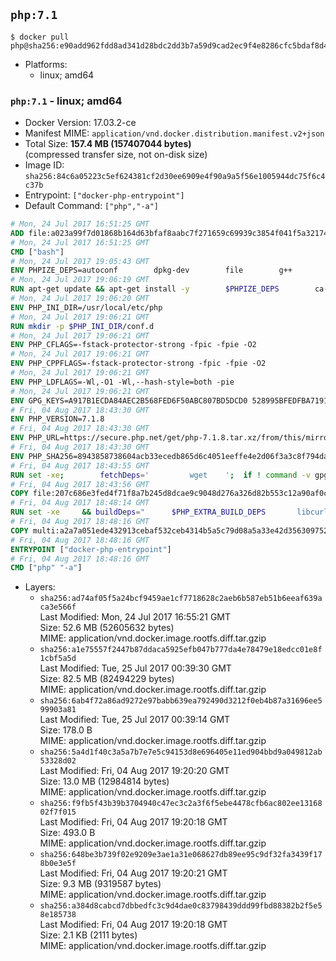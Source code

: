 ## `php:7.1`

```console
$ docker pull php@sha256:e90add962fdd8ad341d28bdc2dd3b7a59d9cad2ec9f4e8286cfc5bdaf8d4836d
```

-	Platforms:
	-	linux; amd64

### `php:7.1` - linux; amd64

-	Docker Version: 17.03.2-ce
-	Manifest MIME: `application/vnd.docker.distribution.manifest.v2+json`
-	Total Size: **157.4 MB (157407044 bytes)**  
	(compressed transfer size, not on-disk size)
-	Image ID: `sha256:84c6a05223c5ef624381cf2d30ee6909e4f90a9a5f56e1005944dc75f6c4c37b`
-	Entrypoint: `["docker-php-entrypoint"]`
-	Default Command: `["php","-a"]`

```dockerfile
# Mon, 24 Jul 2017 16:51:25 GMT
ADD file:a023a99f7d01868b164d63bfaf8aabc7f271659c69939c3854f041f5a3217428 in / 
# Mon, 24 Jul 2017 16:51:25 GMT
CMD ["bash"]
# Mon, 24 Jul 2017 19:05:43 GMT
ENV PHPIZE_DEPS=autoconf 		dpkg-dev 		file 		g++ 		gcc 		libc-dev 		libpcre3-dev 		make 		pkg-config 		re2c
# Mon, 24 Jul 2017 19:06:19 GMT
RUN apt-get update && apt-get install -y 		$PHPIZE_DEPS 		ca-certificates 		curl 		libedit2 		libsqlite3-0 		libxml2 		xz-utils 	--no-install-recommends && rm -r /var/lib/apt/lists/*
# Mon, 24 Jul 2017 19:06:20 GMT
ENV PHP_INI_DIR=/usr/local/etc/php
# Mon, 24 Jul 2017 19:06:21 GMT
RUN mkdir -p $PHP_INI_DIR/conf.d
# Mon, 24 Jul 2017 19:06:21 GMT
ENV PHP_CFLAGS=-fstack-protector-strong -fpic -fpie -O2
# Mon, 24 Jul 2017 19:06:21 GMT
ENV PHP_CPPFLAGS=-fstack-protector-strong -fpic -fpie -O2
# Mon, 24 Jul 2017 19:06:21 GMT
ENV PHP_LDFLAGS=-Wl,-O1 -Wl,--hash-style=both -pie
# Mon, 24 Jul 2017 19:06:21 GMT
ENV GPG_KEYS=A917B1ECDA84AEC2B568FED6F50ABC807BD5DCD0 528995BFEDFBA7191D46839EF9BA0ADA31CBD89E
# Fri, 04 Aug 2017 18:43:30 GMT
ENV PHP_VERSION=7.1.8
# Fri, 04 Aug 2017 18:43:30 GMT
ENV PHP_URL=https://secure.php.net/get/php-7.1.8.tar.xz/from/this/mirror PHP_ASC_URL=https://secure.php.net/get/php-7.1.8.tar.xz.asc/from/this/mirror
# Fri, 04 Aug 2017 18:43:30 GMT
ENV PHP_SHA256=8943858738604acb33ecedb865d6c4051eeffe4e2d06f3a3c8f794daccaa2aab PHP_MD5=
# Fri, 04 Aug 2017 18:43:55 GMT
RUN set -xe; 		fetchDeps=' 		wget 	'; 	if ! command -v gpg > /dev/null; then 		fetchDeps="$fetchDeps 			dirmngr 			gnupg2 		"; 	fi; 	apt-get update; 	apt-get install -y --no-install-recommends $fetchDeps; 	rm -rf /var/lib/apt/lists/*; 		mkdir -p /usr/src; 	cd /usr/src; 		wget -O php.tar.xz "$PHP_URL"; 		if [ -n "$PHP_SHA256" ]; then 		echo "$PHP_SHA256 *php.tar.xz" | sha256sum -c -; 	fi; 	if [ -n "$PHP_MD5" ]; then 		echo "$PHP_MD5 *php.tar.xz" | md5sum -c -; 	fi; 		if [ -n "$PHP_ASC_URL" ]; then 		wget -O php.tar.xz.asc "$PHP_ASC_URL"; 		export GNUPGHOME="$(mktemp -d)"; 		for key in $GPG_KEYS; do 			gpg --keyserver ha.pool.sks-keyservers.net --recv-keys "$key"; 		done; 		gpg --batch --verify php.tar.xz.asc php.tar.xz; 		rm -rf "$GNUPGHOME"; 	fi; 		apt-get purge -y --auto-remove -o APT::AutoRemove::RecommendsImportant=false $fetchDeps
# Fri, 04 Aug 2017 18:43:56 GMT
COPY file:207c686e3fed4f71f8a7b245d8dcae9c9048d276a326d82b553c12a90af0c0ca in /usr/local/bin/ 
# Fri, 04 Aug 2017 18:48:14 GMT
RUN set -xe 	&& buildDeps=" 		$PHP_EXTRA_BUILD_DEPS 		libcurl4-openssl-dev 		libedit-dev 		libsqlite3-dev 		libssl-dev 		libxml2-dev 		zlib1g-dev 	" 	&& apt-get update && apt-get install -y $buildDeps --no-install-recommends && rm -rf /var/lib/apt/lists/* 		&& export CFLAGS="$PHP_CFLAGS" 		CPPFLAGS="$PHP_CPPFLAGS" 		LDFLAGS="$PHP_LDFLAGS" 	&& docker-php-source extract 	&& cd /usr/src/php 	&& gnuArch="$(dpkg-architecture --query DEB_BUILD_GNU_TYPE)" 	&& debMultiarch="$(dpkg-architecture --query DEB_BUILD_MULTIARCH)" 	&& if [ ! -d /usr/include/curl ]; then 		ln -sT "/usr/include/$debMultiarch/curl" /usr/local/include/curl; 	fi 	&& ./configure 		--build="$gnuArch" 		--with-config-file-path="$PHP_INI_DIR" 		--with-config-file-scan-dir="$PHP_INI_DIR/conf.d" 				--disable-cgi 				--enable-ftp 		--enable-mbstring 		--enable-mysqlnd 				--with-curl 		--with-libedit 		--with-openssl 		--with-zlib 				--with-pcre-regex=/usr 		--with-libdir="lib/$debMultiarch" 				$PHP_EXTRA_CONFIGURE_ARGS 	&& make -j "$(nproc)" 	&& make install 	&& { find /usr/local/bin /usr/local/sbin -type f -executable -exec strip --strip-all '{}' + || true; } 	&& make clean 	&& cd / 	&& docker-php-source delete 		&& apt-get purge -y --auto-remove -o APT::AutoRemove::RecommendsImportant=false $buildDeps 		&& pecl update-channels 	&& rm -rf /tmp/pear ~/.pearrc
# Fri, 04 Aug 2017 18:48:16 GMT
COPY multi:a2a7a051ede432913cebaf532ceb4314b5a5c79d08a5a33e42d3563097520588 in /usr/local/bin/ 
# Fri, 04 Aug 2017 18:48:16 GMT
ENTRYPOINT ["docker-php-entrypoint"]
# Fri, 04 Aug 2017 18:48:16 GMT
CMD ["php" "-a"]
```

-	Layers:
	-	`sha256:ad74af05f5a24bcf9459ae1cf7718628c2aeb6b587eb51b6eeaf639aca3e566f`  
		Last Modified: Mon, 24 Jul 2017 16:55:21 GMT  
		Size: 52.6 MB (52605632 bytes)  
		MIME: application/vnd.docker.image.rootfs.diff.tar.gzip
	-	`sha256:a1e75557f2447b87ddaca5925efb047b777da4e78479e18edcc01e8f1cbf5a5d`  
		Last Modified: Tue, 25 Jul 2017 00:39:30 GMT  
		Size: 82.5 MB (82494229 bytes)  
		MIME: application/vnd.docker.image.rootfs.diff.tar.gzip
	-	`sha256:6ab4f72a86ad9272e97babb639ea792490d3212f0eb4b87a31696ee599903a81`  
		Last Modified: Tue, 25 Jul 2017 00:39:14 GMT  
		Size: 178.0 B  
		MIME: application/vnd.docker.image.rootfs.diff.tar.gzip
	-	`sha256:5a4d1f40c3a5a7b7e7e5c94153d8e696405e11ed904bbd9a049812ab53328d02`  
		Last Modified: Fri, 04 Aug 2017 19:20:20 GMT  
		Size: 13.0 MB (12984814 bytes)  
		MIME: application/vnd.docker.image.rootfs.diff.tar.gzip
	-	`sha256:f9fb5f43b39b3704940c47ec3c2a3f6f5ebe4478cfb6ac802ee1316802f7f015`  
		Last Modified: Fri, 04 Aug 2017 19:20:18 GMT  
		Size: 493.0 B  
		MIME: application/vnd.docker.image.rootfs.diff.tar.gzip
	-	`sha256:648be3b739f02e9209e3ae1a31e068627db89ee95c9df32fa3439f178b0e3e5f`  
		Last Modified: Fri, 04 Aug 2017 19:20:21 GMT  
		Size: 9.3 MB (9319587 bytes)  
		MIME: application/vnd.docker.image.rootfs.diff.tar.gzip
	-	`sha256:a384d8cabcd7dbbedfc3c9d4dae0c83798439ddd99fbd88382b2f5e58e185738`  
		Last Modified: Fri, 04 Aug 2017 19:20:18 GMT  
		Size: 2.1 KB (2111 bytes)  
		MIME: application/vnd.docker.image.rootfs.diff.tar.gzip
